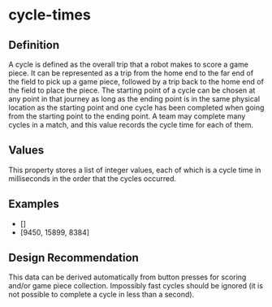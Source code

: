 # cycle-times

## Definition
A cycle is defined as the overall trip that a robot makes to score a game piece. It can be represented as a trip from the home end to the far end of the field to pick up a game piece, followed by a trip back to the home end of the field to place the piece. The starting point of a cycle can be chosen at any point in that journey as long as the ending point is in the same physical location as the starting point and one cycle has been completed when going from the starting point to the ending point. A team may complete many cycles in a match, and this value records the cycle time for each of them.

## Values
This property stores a list of integer values, each of which is a cycle time in milliseconds in the order that the cycles occurred.

## Examples
- []
- [9450, 15899, 8384]

## Design Recommendation
This data can be derived automatically from button presses for scoring and/or game piece collection. Impossibly fast cycles should be ignored (it is not possible to complete a cycle in less than a second).